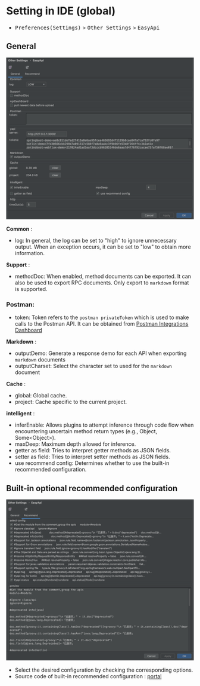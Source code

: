 
# Setting in IDE (global)

- <kbd>Preferences(Settings)</kbd> > <kbd>Other Settings</kbd> > <kbd>EasyApi</kbd>

## General

![avatar](/asset/idea-general.png)

**Common** :

 - log: In general, the log can be set to "high" to ignore unnecessary output. When an exception occurs, it can be set to "low" to obtain more information.

**Support** :

 - methodDoc: When enabled, method documents can be exported. It can also be used to export RPC documents. Only export to `markdown` format is supported.

### Postman:

 - token: Token refers to the `postman privateToken` which is used to make calls to the Postman API. It can be obtained from [Postman Integrations Dashboard](https://go.postman.co/integrations/services/pm_pro_api)

**Markdown** :

 - outputDemo: Generate a response demo for each API when exporting `markdown` documents
 - outputCharset: Select the character set to used for the `markdown` document

**Cache** :

 - global: Global cache.
 - project: Cache specific to the current project.

**intelligent** :

 - inferEnable: Allows plugins to attempt inference through code flow when encountering uncertain method return types (e.g., Object, Some\<Object>).
 - maxDeep: Maximum depth allowed for inference.
 - getter as field: Tries to interpret getter methods as JSON fields.
 - setter as field: Tries to interpret setter methods as JSON fields.
 - use recommend config: Determines whether to use the built-in recommended configuration.


## Built-in optional recommended configuration

![avatar](/asset/idea-recommend.png)

- Select the desired configuration by checking the corresponding options.
- Source code of built-in recommended configuration : [portal](https://github.com/tangcent/easy-api/blob/master/idea-plugin/src/main/resources/.recommend.easy.api.config)